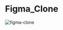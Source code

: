 # Figma_Clone
![figma-clone](https://user-images.githubusercontent.com/89892344/227700933-86c864b4-4c7e-4019-8ce0-2b9d4c766b68.png)
